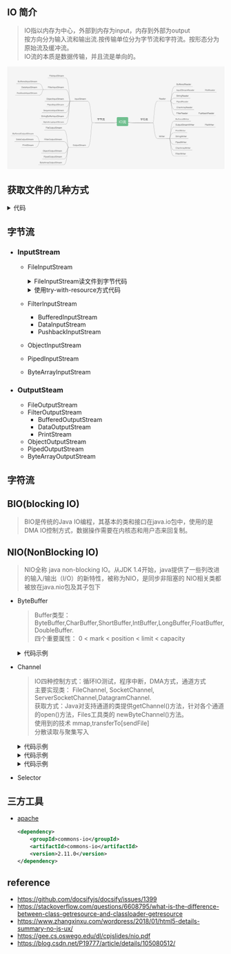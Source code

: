 ## IO 简介
> IO指以内存为中心，外部到内存为input，内存到外部为output<br>
> 按方向分为输入流和输出流.按传输单位分为字节流和字符流。按形态分为原始流及缓冲流。<br>
> IO流的本质是数据传输，并且流是单向的。<br>

![](../../../.images/doc/base/io/iostream.png )

## 获取文件的几种方式

<details><summary>代码</summary>

```java
@Test
public void getFile(){
    // 1，直接获取项目路径下的文件
    File file = new File("pom.xml");
    // 2，获取resources里面的文件
    File file1 = new File("src/main/resources/log4j.properties");

    // 3，类加载器加载文件方式1,多一个resolveName
    URL resource = this.getClass().getResource("../res/yqgz.cer");
    // 4，类加载器加载文件方式2
    URL resource1 = this.getClass().getClassLoader().getResource("_base/io/res/yqgz.cer");
}
```
</details>

## 字节流
* ### InputStream
    + FileInputStream
        <details><summary>FileInputStream读文件到字节代码</summary>

        ```java
        @Test
        public void demoWithoutTryWithResource(){
            // URL resource = this.getClass().getClassLoader().getResource("../../yqgz.cer");
            // File file = new File(resource.toURI());
            URL resource = this.getClass().getResource("../../res/yqgz.cer");
            File file = new File(resource.getFile());
            InputStream ins = null;
            ByteArrayOutputStream byteArrayOutputStream;
            try {
                System.out.println(file.isFile() ? file.length() : 0);
                ins = new FileInputStream(file);
                byteArrayOutputStream = new ByteArrayOutputStream();
                byte[] data = new byte[1024];
                int len = 0;
                while((len = ins.read(data)) != -1){
                    byteArrayOutputStream.write(data, 0, len);
                }
            System.out.println(byteArrayOutputStream.toByteArray().length);
            } catch (Exception e) {
                e.printStackTrace();
            }finally {
                if(ins != null){
                    try {
                        ins.close();
                    } catch (IOException e) {
                        throw new RuntimeException(e);
                    }
                }
            }
        }
        ```
        </details>

        <details><summary>使用try-with-resource方式代码</summary>

        ```java
        @Test
        public void demoWithTryWithResource(){
            URL resource = this.getClass().getResource("../../res/yqgz.cer");
            File file = new File(resource.getFile());
            try (InputStream ins = new FileInputStream(file)){
                // file.length() 与后面读取到的字节数一致。都是1583
                System.out.println(file.isFile() ? file.length() : 0);
                byte[] data = new byte[1024 * 2];
                int count = ins.read(data);
                System.out.println(count);
            } catch (Exception e) {
                e.printStackTrace();
            }
        } 
        ```
        </details>
    + FilterInputStream
        + BufferedInputStream
        + DataInputStream
        + PushbackInputStream
    + ObjectInputStream
    + PipedInputStream
    + ByteArrayInputStream

* ### OutputSteam
    + FileOutputStream
    + FilterOutputStream
        - BufferedOutputStream
        - DataOutputStream
        - PrintStream
    + ObjectOutputStream
    + PipedOutputStream
    + ByteArrayOutputStream

## 字符流

## BIO(blocking IO)
> BIO是传统的Java IO编程，其基本的类和接口在java.io包中，使用的是DMA IO控制方式，数据操作需要在内核态和用户态来回复制。

## NIO(NonBlocking IO)
> NIO全称 java non-blocking IO。从JDK 1.4开始，java提供了一些列改进的输入/输出（I/O）的新特性，被称为NIO，是同步非阻塞的
NIO相关类都被放在java.nio包及其子包下
* ByteBuffer

    > Buffer类型：ByteBuffer,CharBuffer,ShortBuffer,IntBuffer,LongBuffer,FloatBuffer,DoubleBuffer.<br>
    > 四个重要属性： 0 < mark < position < limit < capacity
  
    <details><summary>代码示例</summary>
  
    ```java
    ByteBuffer byteBuffer = ByteBuffer.allocate(16);
    print(byteBuffer);

    String str = "hello";
    byteBuffer.put(str.getBytes());
    print(byteBuffer);

    /*<切换成读模式>_12302_2020-02-02_*/
    byteBuffer.flip();
    print(byteBuffer);

    byte[] dst = new byte[byteBuffer.limit()];
    byteBuffer.get(dst,0,dst.length);
    System.out.println(new String(dst));
    print(byteBuffer);

    /*<rewind 可以将position 的位置倒回>_12302_2020-02-02_*/
    byteBuffer.rewind();
    print(byteBuffer);

    /*<mark, reset _draft.test>_12302_2020-02-02_*/
    byteBuffer.get(dst,0,2);
    System.out.println(new String(dst,0,2));
    byteBuffer.mark();
    byteBuffer.get(dst,0,2);
    System.out.println(new String(dst,0,2));
    print(byteBuffer);
    byteBuffer.reset();
    print(byteBuffer);

    byteBuffer.rewind();
    print(byteBuffer);

    byteBuffer.clear();
    print(byteBuffer);
    System.out.println((char)byteBuffer.get());

    /* _12302_2022/10/21_< compact,压缩缓冲空间，将剩余未读的拷贝到前开头，并且将position的位置放到剩余字节后面。limit = capacity, discard mark > */
    
    ```
    </details>
    
* Channel
    > IO四种控制方式：循环IO测试，程序中断，DMA方式，通道方式 <br>
    > 主要实现类： FileChannel, SocketChannel, ServerSocketChannel,DatagramChannel. <br>
    > 获取方式：Java对支持通道的类提供getChannel()方法，针对各个通道的open()方法，Files工具类的 newByteChannel()方法。 <br>
    > 使用到的技术 mmap,transferTo[sendFile] <br>
    > 分散读取与聚集写入

    <details><summary>代码示例</summary>

    ```java
    @Test
    public void readByteWithSupportChannelClass(){
        try(
                FileInputStream fis = new FileInputStream(this.getClass().getResource("../../res/2.png").getFile());
                FileChannel channel = fis.getChannel();
                ByteArrayOutputStream arrayOut = new ByteArrayOutputStream()
        ){
            ByteBuffer buffer = ByteBuffer.allocate(1024);
            while (channel.read(buffer) != -1){
                buffer.flip();
                byte[] data = new byte[buffer.limit()];
                buffer.get(data,0,data.length);
                arrayOut.write(data);
                buffer.clear();
            }
            // 获取到读到的字节
            System.out.println(arrayOut.toByteArray().length);
        }catch (Exception e) { e.printStackTrace(); }
    }
    ```
    </details>

    <details><summary>代码示例</summary>

    ```java
    @Test
    public void readByteWithOpenMethodAndMappedByteBuffer(){
        try(
                FileChannel inChannel = FileChannel.open(Paths.get(this.getClass().getResource("../../res/2.png").getFile()),
                        StandardOpenOption.READ);
                ByteArrayOutputStream arrayOut = new ByteArrayOutputStream()
        ){
            MappedByteBuffer mBuf = inChannel.map(FileChannel.MapMode.READ_ONLY, 0, inChannel.size());
            byte[] data = new byte[mBuf.limit()];
            mBuf.get(data);
            arrayOut.write(data);
            System.out.println(arrayOut.toByteArray().length);
        }catch (Exception e) { e.printStackTrace();}
    }
    ```
    </details>

    <details><summary>代码示例</summary>

    ```java
    @Test
    public void transferTo(){
        try( FileChannel inChannel = FileChannel.open(
                Paths.get(this.getClass().getResource("../../res/2.png").getFile()),StandardOpenOption.READ);
             FileChannel outChannel = FileChannel.open(
                Paths.get("/tmp/3.png"), StandardOpenOption.CREATE, StandardOpenOption.WRITE)
        ){
            inChannel.transferTo(0 , inChannel.size(), outChannel);
        }catch (Exception e) { e.printStackTrace(); }
    }
    ```
    </details>

* Selector



## 三方工具
* [apache](https://commons.apache.org/proper/commons-io/dependency-info.html)
    ```xml
    <dependency>
        <groupId>commons-io</groupId>
        <artifactId>commons-io</artifactId>
        <version>2.11.0</version>
    </dependency>
    ```

## reference
- https://github.com/docsifyjs/docsify/issues/1399
- https://stackoverflow.com/questions/6608795/what-is-the-difference-between-class-getresource-and-classloader-getresource
- https://www.zhangxinxu.com/wordpress/2018/01/html5-details-summary-no-js-ux/
- https://gee.cs.oswego.edu/dl/cpjslides/nio.pdf
- https://blog.csdn.net/P19777/article/details/105080512/
